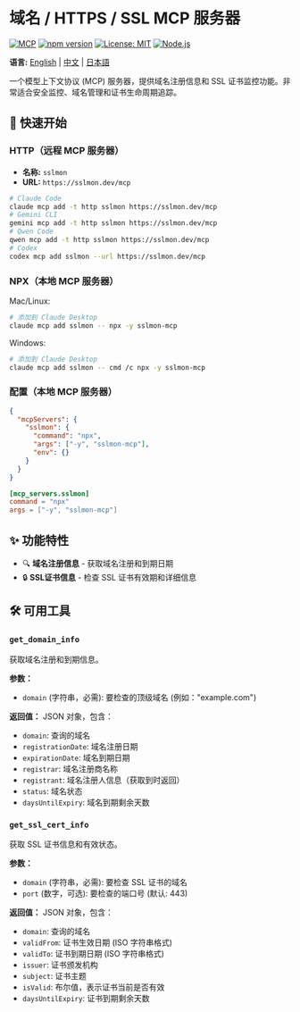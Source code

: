 # 域名 / HTTPS / SSL MCP 服务器

[![MCP](https://img.shields.io/badge/Model%20Context%20Protocol-MCP-blue)](https://modelcontextprotocol.io/) [![npm version](https://img.shields.io/npm/v/sslmon-mcp.svg)](https://www.npmjs.com/package/sslmon-mcp) [![License: MIT](https://img.shields.io/badge/License-MIT-yellow.svg)](https://opensource.org/licenses/MIT) [![Node.js](https://img.shields.io/badge/Node.js-18+-green.svg)](https://nodejs.org/)


**语言:** [English](README.md) | [中文](README-zh.md) | [日本語](README-ja.md)

一个模型上下文协议 (MCP) 服务器，提供域名注册信息和 SSL 证书监控功能。非常适合安全监控、域名管理和证书生命周期追踪。

## 🚀 快速开始

### HTTP（远程 MCP 服务器）
- **名称:** `sslmon`
- **URL:** `https://sslmon.dev/mcp`

```bash
# Claude Code
claude mcp add -t http sslmon https://sslmon.dev/mcp
# Gemini CLI
gemini mcp add -t http sslmon https://sslmon.dev/mcp
# Qwen Code
qwen mcp add -t http sslmon https://sslmon.dev/mcp
# Codex
codex mcp add sslmon --url https://sslmon.dev/mcp
```

### NPX（本地 MCP 服务器）
Mac/Linux:
```bash
# 添加到 Claude Desktop
claude mcp add sslmon -- npx -y sslmon-mcp
```
Windows:
```bash
# 添加到 Claude Desktop
claude mcp add sslmon -- cmd /c npx -y sslmon-mcp
```
### 配置（本地 MCP 服务器）
```json
{
  "mcpServers": {
    "sslmon": {
      "command": "npx",
      "args": ["-y", "sslmon-mcp"],
      "env": {}
    }
  }
}
```
```toml
[mcp_servers.sslmon]
command = "npx"
args = ["-y", "sslmon-mcp"]
```

## ✨ 功能特性

- 🔍 **域名注册信息** - 获取域名注册和到期日期
- 🔒 **SSL证书信息** - 检查 SSL 证书有效期和详细信息

## 🛠️ 可用工具

### `get_domain_info`
获取域名注册和到期信息。

**参数：**
- `domain` (字符串，必需): 要检查的顶级域名 (例如："example.com")

**返回值：** JSON 对象，包含：
- `domain`: 查询的域名
- `registrationDate`: 域名注册日期
- `expirationDate`: 域名到期日期
- `registrar`: 域名注册商名称
- `registrant`: 域名注册人信息（获取到时返回）
- `status`: 域名状态
- `daysUntilExpiry`: 域名到期剩余天数

### `get_ssl_cert_info`
获取 SSL 证书信息和有效状态。

**参数：**
- `domain` (字符串，必需): 要检查 SSL 证书的域名
- `port` (数字，可选): 要检查的端口号 (默认: 443)

**返回值：** JSON 对象，包含：
- `domain`: 查询的域名
- `validFrom`: 证书生效日期 (ISO 字符串格式)
- `validTo`: 证书到期日期 (ISO 字符串格式)
- `issuer`: 证书颁发机构
- `subject`: 证书主题
- `isValid`: 布尔值，表示证书当前是否有效
- `daysUntilExpiry`: 证书到期剩余天数
